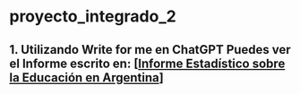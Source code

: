 # proyecto_integrado_2
## 1. Utilizando Write for me en ChatGPT Puedes ver el Informe escrito en: [[Informe Estadístico sobre la Educación en Argentina](https://chatgpt.com/share/6734ac3f-a9c0-800d-b859-1a4b8a4fcd76)]
